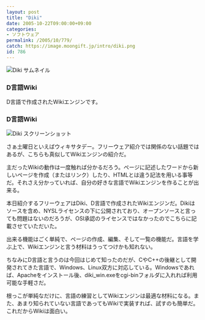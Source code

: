 ```yaml
---
layout: post
title: "Diki"
date: 2005-10-22T09:00:00+09:00
categories:
- ソフトウェア
permalink: /2005/10/779/
catch: https://image.moongift.jp/intro/diki.png
id: 786
---
```

 ![Diki サムネイル](https://image.moongift.jp/intro/diki.s.png "Diki サムネイル")
  

### D言語Wiki
  
D言語で作成されたWikiエンジンです。  
<!--more-->  

### D言語Wiki
  

![Diki スクリーンショット](https://image.moongift.jp/intro/diki.png "Diki スクリーンショット")

  

さぁ土曜日といえばウィキサタデー。フリーウェア紹介では関係のない話題ではあるが、こちらも真似してWikiエンジンの紹介だ。

  

主だったWikiの動作は一度触れば分かるだろう。ページに記述したワードから新しいページを作成（またはリンク）したり、HTMLとは違う記法を用いる事等だ。それさえ分かっていれば、自分の好きな言語でWikiエンジンを作ることが出来る。

  

本日紹介するフリーウェアはDiki、D言語で作成されたWikiエンジンだ。Dikiはソースを含め、NYSLライセンスの下に公開されており、オープンソースと言っても問題はないのだろうが、OSI承認のライセンスではなかったのでこちらに記載させていただいた。

  

出来る機能はごく単純で、ページの作成、編集、そして一覧の機能だ。言語を学ぶ上で、Wikiエンジンと言う材料はうってつけかも知れない。

  

ちなみにD言語と言うのは今回はじめて知ったのだが、CやC++の後継として開発されてきた言語で、Windows、Linux双方に対応している。Windowsであれば、Apacheをインストール後、diki\_win.exeをcgi-binフォルダに入れれば利用可能な手軽さだ。

  

根っこが単純なだけに、言語の練習としてWikiエンジンは最適な材料になる。また、あまり知られていない言語であってもWikiで実装すれば、試すのも簡単だ。これだからWikiは面白い。

